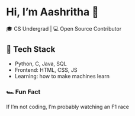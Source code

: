 # Hi, I’m Aashritha 🧸

🎓 CS Undergrad | 💻 Open Source Contributor

## 🔧 Tech Stack
- Python, C, Java, SQL  
- Frontend: HTML, CSS, JS  
- Learning: how to make machines learn


### 🏎️ Fun Fact
If I’m not coding, I’m probably watching an F1 race 


<!---
Aashritha014/Aashritha014 is a ✨ special ✨ repository because its `README.md` (this file) appears on your GitHub profile.
You can click the Preview link to take a look at your changes.
--->
